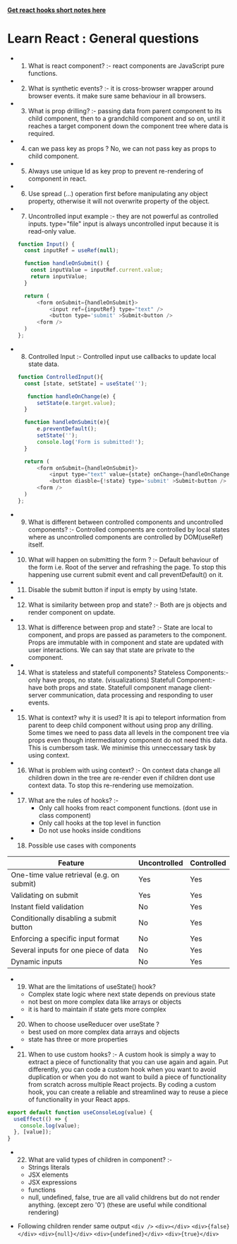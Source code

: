 #### [Get react hooks short notes here](/learn-react/src/hooks/readme.md)

# Learn React : General questions

- 1. What is react component? :- react components are JavaScript pure functions.
- 2. What is synthetic events? :- it is cross-browser wrapper around browser events. it make sure same behaviour in all browsers.
- 3. What is prop drilling? :- passing data from parent component to its child component, then to a grandchild component and so on, until it reaches a target component down the component tree where data is required.
- 4. can we pass key as props ? No, we can not pass key as props to child component.
- 5. Always use unique Id as key prop to prevent re-rendering of component in react.
- 6. Use spread (...) operation first before manipulating any object property, otherwise it will not overwrite property of the object.
- 7. Uncontrolled input example :- they are not powerful as controlled inputs. type="file" input is always uncontrolled input because it is read-only value.

  ```js
  function Input() {
    const inputRef = useRef(null);

    function handleOnSubmit() {
      const inputValue = inputRef.current.value;
      return inputValue;
    }

    return (
        <form onSubmit={handleOnSubmit}>
            <input ref={inputRef} type="text" />
            <button type='submit' >Submit<button />
        <form />
    )
  };
  ```

- 8. Controlled Input :- Controlled input use callbacks to update local state data.

  ```js
  function ControlledInput(){
    const [state, setState] = useState('');

     function handleOnChange(e) {
        setState(e.target.value);
    }

    function handleOnSubmit(e){
        e.preventDefault();
        setState('');
        console.log('Form is submitted!');
    }

    return (
        <form onSubmit={handleOnSubmit}>
            <input type="text" value={state} onChange={handleOnChange}/>
            <button diasble={!state} type='submit' >Submit<button />
        <form />
    )
  };
  ```

- 9. What is different between controlled components and uncontrolled components? :- Controlled components are controlled by local states where as uncontrolled components are controlled by DOM(useRef) itself.
- 10. What will happen on submitting the form ? :- Default behaviour of the form i.e. Root of the server and refrashing the page. To stop this happening use current submit event and call preventDefault() on it.
- 11. Disable the submit button if input is empty by using !state.
- 12. What is similarity between prop and state? :- Both are js objects and render component on update.
- 13. What is difference between prop and state? :- State are local to component, and props are passed as parameters to the component. Props are immutable with in component and state are updated with user interactions. We can say that state are private to the component.
- 14. What is stateless and statefull components?
      Stateless Components:- only have props, no state. (visualizations)
      Statefull Component:- have both props and state.
      Statefull component manage client-server communication, data processing and responding to user events.
- 15. What is context? why it is used?
      It is api to teleport information from parent to deep child component without using prop any drilling.
      Some times we need to pass data all levels in the component tree via props even though intermediatory component do not need this data. This is cumbersom task. We minimise this unneccessary task by using context.
- 16. What is problem with using context? :- On context data change all children down in the tree are re-render even if children dont use context data. To stop this re-rendering use memoization.
- 17. What are the rules of hooks? :-
      - Only call hooks from react component functions. (dont use in class component)
      - Only call hooks at the top level in function
      - Do not use hooks inside conditions

- 18. Possible use cases with components

| Feature                                   | Uncontrolled | Controlled |
| ----------------------------------------- | ------------ | ---------- |
| One-time value retrieval (e.g. on submit) | Yes          | Yes        |
| Validating on submit                      | Yes          | Yes        |
| Instant field validation                  | No           | Yes        |
| Conditionally disabling a submit button   | No           | Yes        |
| Enforcing a specific input format         | No           | Yes        |
| Several inputs for one piece of data      | No           | Yes        |
| Dynamic inputs                            | No           | Yes        |

- 19. What are the limitations of useState() hook?

  - Complex state logic where next state depends on previous state
  - not best on more complex data like arrays or objects
  - it is hard to maintain if state gets more complex

- 20. When to choose useReducer over useState ?

  - best used on more complex data arrays and objects
  - state has three or more properties

- 21. When to use custom hooks? :- A custom hook is simply a way to extract a piece of functionality that you can use again and again. Put differently, you can code a custom hook when you want to avoid duplication or when you do not want to build a piece of functionality from scratch across multiple React projects. By coding a custom hook, you can create a reliable and streamlined way to reuse a piece of functionality in your React apps.

```js
export default function useConsoleLog(value) {
  useEffect(() => {
    console.log(value);
  }, [value]);
}
```

- 22. What are valid types of children in component? :-

  - Strings literals
  - JSX elements
  - JSX expressions
  - functions
  - null, undefined, false, true are all valid childrens but do not render anything. (except zero '0') (these are useful while conditional rendering)

- Following children render same output
  `<div />`
  `<div></div>`
  `<div>{false}</div>`
  `<div>{null}</div>`
  `<div>{undefined}</div>`
  `<div>{true}</div>`
